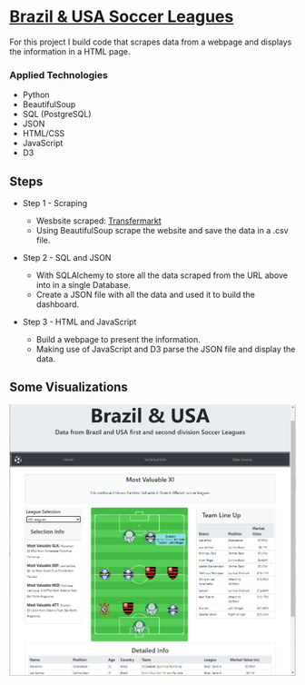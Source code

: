 # [Brazil & USA Soccer Leagues](https://jcosta16.github.io/soccer/)

For this project I build code that scrapes data from a webpage and displays the information in a HTML page.

### Applied Technologies
* Python
* BeautifulSoup
* SQL (PostgreSQL)
* JSON
* HTML/CSS
* JavaScript
* D3

## Steps
* Step 1 - Scraping
   - Wesbsite scraped: [Transfermarkt](https://www.transfermarkt.us/)<br>
   - Using BeautifulSoup scrape the website and save the data in a .csv file.
 
* Step 2 - SQL and JSON
  - With SQLAlchemy to store all the data scraped from the URL above into in a single Database.
  - Create a JSON file with all the data and used it to build the dashboard. 

* Step 3 - HTML and JavaScript
  - Build a webpage to present the information.
  - Making use of JavaScript and D3 parse the JSON file and display the data. 
  
## Some Visualizations

![](old_data/screenshot.png)
